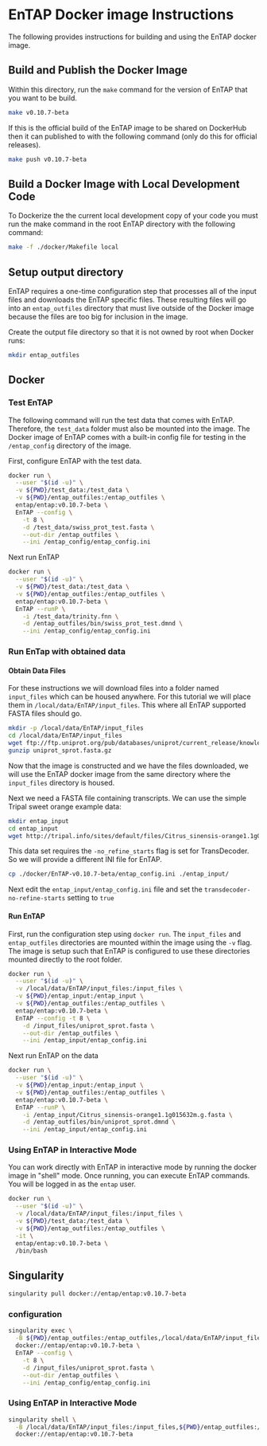 # EnTAP Docker image Instructions
The following provides instructions for building and using the EnTAP docker image.

## Build and Publish the Docker Image
Within this directory, run the `make` command for the version of EnTAP that you want to be build.
```bash
make v0.10.7-beta
```

If this is the official build of the EnTAP image to be shared on DockerHub then it can published to with the following command (only do this for official releases).
```bash
make push v0.10.7-beta
```

## Build a Docker Image with Local Development Code
To Dockerize the the current local development copy of your code you must run the make command in the root EnTAP directory with the following command:
```bash
make -f ./docker/Makefile local
```

## Setup output directory
EnTAP requires a one-time configuration step that processes all of the input files and downloads the EnTAP specific files. These resulting files will go into an `entap_outfiles` directory that must live outside of the Docker image because the files are too big for inclusion in the image.  

Create the output file directory so that it is not owned by root when Docker runs:
```bash
mkdir entap_outfiles
```

## Docker
### Test EnTAP
The following command will run the test data that comes with EnTAP.  Therefore, the `test_data` folder must also be mounted into the image.  The Docker image of EnTAP comes with a built-in config file for testing in the `/entap_config` directory of the image.

First, configure EnTAP with the test data.

```bash
docker run \
  --user "$(id -u)" \
  -v ${PWD}/test_data:/test_data \
  -v ${PWD}/entap_outfiles:/entap_outfiles \
  entap/entap:v0.10.7-beta \
  EnTAP --config \
    -t 8 \
    -d /test_data/swiss_prot_test.fasta \
    --out-dir /entap_outfiles \
    --ini /entap_config/entap_config.ini
```

Next run EnTAP
```bash
docker run \
  --user "$(id -u)" \
  -v ${PWD}/test_data:/test_data \
  -v ${PWD}/entap_outfiles:/entap_outfiles \
  entap/entap:v0.10.7-beta \
  EnTAP --runP \
    -i /test_data/trinity.fnn \
    -d /entap_outfiles/bin/swiss_prot_test.dmnd \
    --ini /entap_config/entap_config.ini
```

### Run EnTap with obtained data

#### Obtain Data Files
For these instructions we will download files into a folder named `input_files` which can be housed anywhere. For this tutorial we will place them in `/local/data/EnTAP/input_files`.  This where all EnTAP supported FASTA files should go.
```bash
mkdir -p /local/data/EnTAP/input_files
cd /local/data/EnTAP/input_files
wget ftp://ftp.uniprot.org/pub/databases/uniprot/current_release/knowledgebase/complete/uniprot_sprot.fasta.gz
gunzip uniprot_sprot.fasta.gz
```
Now that the image is constructed and we have the files downloaded, we will use the EnTAP docker image from the same directory where the `input_files` directory is housed.

Next we need a FASTA file containing transcripts. We can use the simple Tripal sweet orange example data:
```bash
mkdir entap_input
cd entap_input
wget http://tripal.info/sites/default/files/Citrus_sinensis-orange1.1g015632m.g.fasta
```

This data set requires the `-no_refine_starts` flag is set for TransDecoder. So we will provide a different INI file for EnTAP.  
```bash
cp ./docker/EnTAP-v0.10.7-beta/entap_config.ini ./entap_input/
```
Next edit the `entap_input/entap_config.ini` file and set the `transdecoder-no-refine-starts` setting to `true`

#### Run EnTAP
First, run the configuration step using `docker run`. The `input_files` and `entap_outfiles` directories are mounted within the image using the `-v` flag.  The image is setup such that EnTAP is configured to use these directories mounted directly to the root folder.

```bash
docker run \
  --user "$(id -u)" \
  -v /local/data/EnTAP/input_files:/input_files \
  -v ${PWD}/entap_input:/entap_input \
  -v ${PWD}/entap_outfiles:/entap_outfiles \
  entap/entap:v0.10.7-beta \
  EnTAP --config -t 8 \
    -d /input_files/uniprot_sprot.fasta \
    --out-dir /entap_outfiles \
    --ini /entap_input/entap_config.ini
```

Next run EnTAP on the data
```bash
docker run \
  --user "$(id -u)" \
  -v ${PWD}/entap_input:/entap_input \
  -v ${PWD}/entap_outfiles:/entap_outfiles \
  entap/entap:v0.10.7-beta \
  EnTAP --runP \
    -i /entap_input/Citrus_sinensis-orange1.1g015632m.g.fasta \
    -d /entap_outfiles/bin/uniprot_sprot.dmnd \
    --ini /entap_input/entap_config.ini
```

### Using EnTAP in Interactive Mode
You can work directly with EnTAP in interactive mode by running the docker image in "shell" mode. Once running, you can execute EnTAP commands.  You will be logged in as the `entap` user.

```bash
docker run \
  --user "$(id -u)" \
  -v /local/data/EnTAP/input_files:/input_files \
  -v ${PWD}/test_data:/test_data \
  -v ${PWD}/entap_outfiles:/entap_outfiles \
  -it \
  entap/entap:v0.10.7-beta \
  /bin/bash
```

## Singularity

```bash
singularity pull docker://entap/entap:v0.10.7-beta
```

### configuration

```bash
singularity exec \
  -B ${PWD}/entap_outfiles:/entap_outfiles,/local/data/EnTAP/input_files:/input_files \
  docker://entap/entap:v0.10.7-beta \
  EnTAP --config \
    -t 8 \
    -d /input_files/uniprot_sprot.fasta \
    --out-dir /entap_outfiles \
    --ini /entap_config/entap_config.ini

```

### Using EnTAP in Interactive Mode
```bash
singularity shell \
  -B /local/data/EnTAP/input_files:/input_files,${PWD}/entap_outfiles:/entap_outfiles \
  docker://entap/entap:v0.10.7-beta
```
